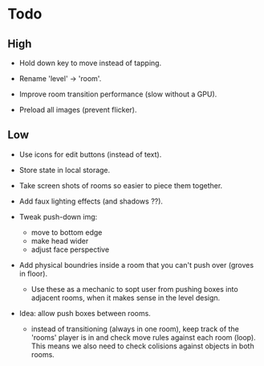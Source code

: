 # Todo

## High

- Hold down key to move instead of tapping.

- Rename 'level' -> 'room'.

- Improve room transition performance (slow without a GPU).

- Preload all images (prevent flicker).

## Low

- Use icons for edit buttons (instead of text).

- Store state in local storage.

- Take screen shots of rooms so easier to piece them together.

- Add faux lighting effects (and shadows ??).

- Tweak push-down img:
  - move to bottom edge
  - make head wider
  - adjust face perspective

- Add physical boundries inside a room that you can't push over (groves in floor).
  - Use these as a mechanic to sopt user from pushing boxes into adjacent rooms, when it makes sense in the level design.

- Idea: allow push boxes between rooms.
  - instead of transitioning (always in one room), keep track of the 'rooms' player is in and
    check move rules against each room (loop). This means we also need to check colisions against objects in both rooms.
